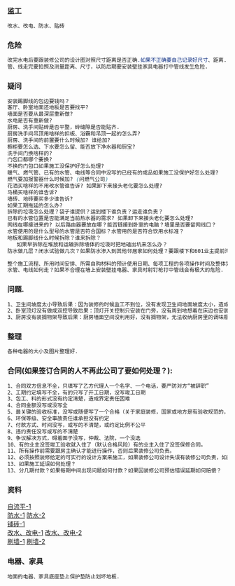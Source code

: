 ### 监工
```css
改水、改电、防水、贴砖
```

### 危险
```css
改完水电后要跟装修公司的设计图对照尺寸距离是否正确.如果不正确要自己记录好尺寸、距离.
管、线走完要拍照及测量距离、尺寸，以防后期要安装壁挂家具电器打中管线发生危险.
```

### 疑问
```css
安装踢脚线的包边要钱吗？
客厅、卧室地面还地板是否要找平?
墙面是否要从最深层重新做?
水电是否有重新做?
厨房、洗手间贴砖是否平整，砖缝隙是否能贴齐.
厨房洗手间吊顶用啥样的扣板、浴霸和吊顶一起的怎么弄?
厨房、洗手间的前置要什么时候加? 谁给加?
橱柜要怎么选、下水要怎么留、能否放下净水器和厨宝?
洗手间门换啥样的?
门包口都哪个要换?
不换的门包口如果施工没保护好怎么处理?
暖气、燃气管、已有的水管、电线等合同中没写的已经有的成品如果施工没保护好怎么处理?
燃气要加报警器什么时候加? (问燃气公司)
花洒买啥样的不用改水管谁告诉? 如果卸下来接头老化要怎么处理?
马桶买啥样的谁告诉?
墙砖、地砖要买多少谁告诉? 
如果工期拖延的怎么办?
拆除的垃圾怎么处理？袋子谁提供？运到楼下谁负责？运走谁负责？
已有的水管位置是否能满足当前热水器的需求? 如果卸下来接头老化要怎么处理?
网线在哪接进来的? 以后路由器要放在哪？能否链接到卧室的电脑？墙里是否要留网线口？
水管使用的是什么型号的水管是否符合国标？水管用的是否符合饮用水标准？
地板和踢脚线什么时候拆除？谁来拆除？
   如果早拆除在堆放和运输拆除墙体的垃圾时把地磕出坑来怎么办？
防水做几层？闭水试验做几次？如果防水渗入到其他邻居家如何处理？要跟楼下和601业主提前沟通好方便查看是否漏水.

整个施工流程、所用时间安排、所需自购材料的预计使用日期、每项工程的各项操作时间及整体完成时间、装修公司提供的各项(材料、品牌、型号、量)？
水管、电线如何走？如果不合理在墙上安装壁挂电器、家具时射钉枪打中管线会有极大的危险.
```

### 问题.
```css
1、卫生间坡度太小导致后果：因为装修的时候监工不到位，没有发现卫生间地面坡度太小，造成排水困难，进而产生卫生间积水问题，久而久之还会臭水沟的难闻气味。
2、卧室顶灯没有做成双控导致后果：顶灯开关控制只安装在门旁，没有周到地想着在床边也安装一个。这样的话睡前关灯就会很麻烦。如果只安装在床前，进门开灯也困难，非常不方便。(变成可遥控的)
3、厨房没有装搁物架导致后果：厨房墙面空间没利用好，没有搁物架，无法收纳厨房里的调味瓶、各类铲子勺子等。做菜时厨房也会变得乱糟糟的。补救妙招：利用柜体之间的缝隙、或者直接在墙面做隔板或隐藏式支架。或者上网淘一些储物架放在台面或者钉在墙上。
```

### 整理
```css
各种电器的大小及图片整理好.
```

### 合同(如果签订合同的人不再此公司了要如何处理？):
```css
1、合同双方信息不全，只填写了乙方代理人一个名字、一个电话，要严防对方“被辞职”
2、工期约定填写不全，有的只写了开工日期，没写竣工日期
3、包工、料的形式没有约定清楚，造成界定责任困难
4、合同金额没写或没写全
5、最关键的验收标准，没写或随便写了一个合格（关于家庭装修，国家或地方是有验收规范的，每一条都有数值和文字规定）
6、环保等级、安全事故责任谁承担没有约定
7、付款方式、时间没写，或写的不清楚，或约定比例不公平
8、违约责任没写或写的不清楚
9、争议解决方式，碍着面子没写，仲裁、法院，一个没选
10、有的业主没签竣工验收就入住了（默认合格风险）有的业主入住了没签保修合同。
11、所有操作前需要跟房主确认才能进行操作，否则后果装修公司负责。
12、必须按照装修给定的可实行的设计方案来施工，如果装修公司设计失误有装修公司负责，如果施工中出现问题有装修公司负责。
13、如果施工延误如何处理？
13、分几期付款？如果每期中间出现问题如何付款？如果因装修公司预估错误延期如何赔偿？
```

### 资料
[自流平-1](http://m.jia.com/zixun/article/546922.html)<br>
[防水-1](http://m.jia.com/zixun/article/354602.html) [防水-2](http://m.jia.com/zixun/article/553693.html)<br>
[铺砖-1](http://m.jia.com/zixun/article/548399.html)<br>
[改水、改电-1](http://m.jia.com/zixun/article/507621.html) [改水、改电-2](http://m.jia.com/zixun/article/509374.html)<br>
[刷墙-1](http://m.jia.com/zixun/article/491518.html) [刷墙-2](http://m.jia.com/zixun/article/502011.html)


### 电器、家具
```css
地面的电器、家具底座垫上保护垫防止划坏地板.
```
